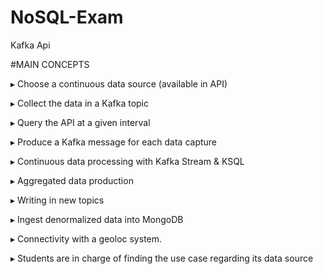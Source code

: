 # NoSQL-Exam
Kafka Api

#MAIN CONCEPTS

▸ Choose a continuous data source (available in API)

▸ Collect the data in a Kafka topic

▸ Query the API at a given interval

▸ Produce a Kafka message for each data capture

▸ Continuous data processing with Kafka Stream & KSQL

▸ Aggregated data production

▸ Writing in new topics

▸ Ingest denormalized data into MongoDB

▸ Connectivity with a geoloc system.

▸ Students are in charge of finding the use case regarding its data source

